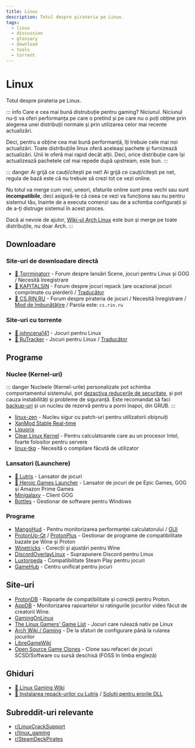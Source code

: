 ```yaml
---
title: Linux
description: Totul despre pirateria pe Linux.
tags:
  - linux
  - discussion
  - glossary
  - download
  - tools
  - torrent
---
```


# Linux

Totul despre pirateria pe Linux.

::: info Care e cea mai bună distrubuție pentru gaming?
Niciunul. Niciunul nu-ți va oferi performanța pe care o pretind și pe care nu o poți obține prin alegerea unei distribuții normale și prin utilizarea celor mai recente actualizări.

Deci, pentru a obține cea mai bună performanță, îți trebuie cele mai noi actualizări. Toate distribuțiile linux oferă aceleași pachete și furnizează actualizări. Unii le oferă mai rapid decăt alții. Deci, orice distribuție care își actualizează pachetele cel mai repede după upstream, este bun. 
:::

::: danger Ai grijă ce cauți/citești pe net!
Ai grijă ce cauți/citești pe net, regula de bază este că nu trebuie să crezi tot ce vezi online.

Nu totul va merge cum *vrei*, uneori, sfaturile online sunt prea vechi sau sunt **incompatibile**, deci asigură-te că ceea ce vezi va funcționa sau nu pentru sistemul tău, înainte de a executa comenzi sau de a schimba configurații și de a-ți distruge sistemul în acest proces.

Dacă ai nevoie de ajutor, [Wiki-ul Arch Linux](https://wiki.archlinux.org/) este bun și merge pe toate distribuțile, nu doar Arch.
:::

## Downloadare

### Site-uri de downloadare directă

- [:star2: Torrminatorr](https://forum.torrminatorr.com) - Forum despre lansări Scene,
  jocuri pentru Linux și GOG / Necesită înregistrare
- [:star2: KAPITALSIN](https://kapitalsin.com/forum) - Forum despre jocuri repack
  (are ocazional jocuri comprimate cu pierderi) /
  [Traducător](useful.md#translator)
- [:star2: CS.RIN.RU](https://cs.rin.ru/forum) - Forum despre pirateria de jocuri / Necesită
  înregistrare /
  [Mod de îmbunătățire](https://github.com/SubZeroPL/cs-rin-ru-enhanced-mod) /
  Parola este: `cs.rin.ru`

### Site-uri cu torrente

- [:star2: johncena141](https://1337x.to/user/johncena141/) - Jocuri pentru Linux
- [:star2: RuTracker](https://rutracker.org/forum/viewforum.php?f=899) - Jocuri pentru Linux
  / [Traducător](useful.md#translator)

## Programe

### Nuclee (Kernel-uri)

::: danger
Nucleele (Kernel-urile) personalizate pot schimba comportamentul sistemului, pot [dezactiva reducerile de securitate](https://wiki.archlinux.org/index.php/Kernel_parameters), și pot cauza instabilități și probleme de siguranță. Este recomandat să faci [backup-uri](https://wiki.archlinux.org/title/Backup) și un nucleu de rezervă pentru a porni înapoi, din GRUB.
:::

- [linux-zen](https://github.com/zen-kernel/zen-kernel) - Nucleu sigur cu patch-uri pentru utilizatorii obișnuiți
- [XanMod Stable Real-time](https://xanmod.org)
- [Liquorix](https://liquorix.net)
- [Clear Linux Kernel](https://github.com/clearlinux-pkgs/linux) - Pentru calculatoarele care au un procesor Intel, foarte folositor pentru servere
- [linux-tkg](https://github.com/Frogging-Family/linux-tkg) - Necesită o compilare făcută de utilizator

### Lansatori (Launchere)

- [:star2: Lutris](https://lutris.net) - Lansator de jocuri
- [:star2: Heroic Games Launcher](https://heroicgameslauncher.com) - Lansator de jocuri
  de pe Epic Games, GOG și Amazon Prime Games
- [Minigalaxy](https://sharkwouter.github.io/minigalaxy) - Client GOG
- [Bottles](https://usebottles.com) - Gestionar de software pentru Windows

### Programe

- [MangoHud](https://github.com/flightlessmango/MangoHud) - Pentru monitorizarea
  performanței calculatorului / [GUI](https://github.com/benjamimgois/goverlay)
- [ProtonUp-Qt](https://github.com/DavidoTek/ProtonUp-Qt) / [ProtonPlus](https://github.com/Vysp3r/ProtonPlus) - Gestionar de programe de compatibilitate bazate pe Wine și Proton
- [Winetricks](https://github.com/Winetricks/winetricks) - Corecții și ajustări pentru Wine
- [DiscordOverlayLinux](https://github.com/trigg/Discover) - Suprapunere Discord pentru Linux
- [Luxtorpeda](https://github.com/luxtorpeda-dev/luxtorpeda) - Compatibilitate Steam Play pentru jocuri
- [GameHub](https://tkashkin.github.io/projects/gamehub) - Centru unificat pentru jocuri

## Site-uri

- [ProtonDB](https://www.protondb.com) - Rapoarte de compatibilitate și corecții pentru Proton.
- [AppDB](https://appdb.winehq.org) - Monitorizarea rapoartelor si ratingurile jocurilor video făcut de creatorii Wine.
- [GamingOnLinux](https://www.gamingonlinux.com)
- [The Linux Gamers' Game List](https://www.icculus.org/lgfaq/gamelist.php) - Jocuri care rulează nativ pe Linux
- [Arch Wiki / Gaming](https://wiki.archlinux.org/index.php/Gaming) - De la sfaturi de configurare până la rularea jocurilor
- [LibreGameWiki](https://libregamewiki.org/Main_Page)
- [Open Source Game Clones](https://osgameclones.com/) - Clone sau refaceri de jocuri SCSD/Software cu sursă deschisă (FOSS în limba engleză)

## Ghiduri

- [:star2: Linux Gaming Wiki](https://linux-gaming.kwindu.eu/index.php)
- [:star2: Instalarea repack-urilor cu Lutris](https://www.reddit.com/r/LinuxCrackSupport/comments/yqfirv/how_to_install_fitgirl_or_dodi_windows_repacks_in)
  /
  [Soluții pentru erorile DLL](https://reddit.com/r/LinuxCrackSupport/comments/tirarp/psa_when_installing_repacks_with_custom_wine)

## Subreddit-uri relevante

- [r/LinuxCrackSupport](https://www.reddit.com/r/LinuxCrackSupport)
- [r/linux_gaming](https://www.reddit.com/r/linux_gaming)
- [r/SteamDeckPirates](https://www.reddit.com/r/SteamDeckPirates)
